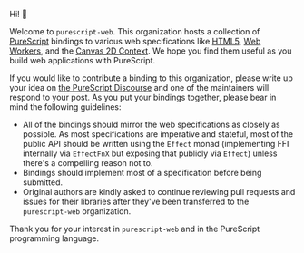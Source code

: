 Hi! :wave:


Welcome to `purescript-web`. This organization hosts a collection of [PureScript](https://purescript.org) bindings to various web specifications like [HTML5](https://html.spec.whatwg.org/multipage/), [Web Workers](https://html.spec.whatwg.org/multipage/workers.html), and the [Canvas 2D Context](https://www.w3.org/2015/04/2dcontext-lc-sample.html). We hope you find them useful as you build web applications with PureScript.

If you would like to contribute a binding to this organization, please write up your idea on [the PureScript Discourse](https://discourse.purescript.org/) and one of the maintainers will respond to your post. As you put your bindings together, please bear in mind the following guidelines:

- All of the bindings should mirror the web specifications as closely as possible. As most specifications are imperative and stateful, most of the public API should be written using the `Effect` monad (implementing FFI internally via `EffectFnX` but exposing that publicly via `Effect`) unless there's a compelling reason not to.
- Bindings should implement most of a specification before being submitted.
- Original authors are kindly asked to continue reviewing pull requests and issues for their libraries after they've been transferred to the `purescript-web` organization.

Thank you for your interest in `purescript-web` and in the PureScript programming language. 
